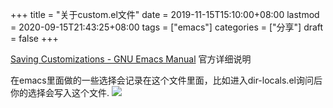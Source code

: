 +++
title = "关于custom.el文件"
date = 2019-11-15T15:10:00+08:00
lastmod = 2020-09-15T21:43:25+08:00
tags = ["emacs"]
categories = ["分享"]
draft = false
+++

[Saving Customizations - GNU Emacs Manual](https://www.gnu.org/software/emacs/manual/html%5Fnode/emacs/Saving-Customizations.html) 官方详细说明

在emacs里面做的一些选择会记录在这个文件里面，比如进入dir-locals.el询问后 你的选择会写入这个文件.
![](/images/about-custom-file/file.png)
